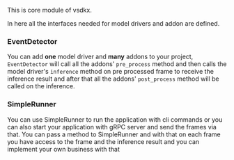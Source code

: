 This is core module of vsdkx.

In here all the interfaces needed for model drivers and addon are defined.

### EventDetector
You can add **one** model driver and **many** addons to your project, 
`EventDetector` will call all the addons' `pre_process` method and then calls 
the model driver's `inference` method on pre processed frame to receive the 
inference result and after that all the addons' `post_process` method will be 
called on the inference.    

### SimpleRunner
You can use SimpleRunner to run the application with cli commands or you can 
also start your application with gRPC server and send the frames via that. 
You can pass a method to SimpleRunner and with that on each frame you have 
access to the frame and the inference result and you can implement your own 
business with that


